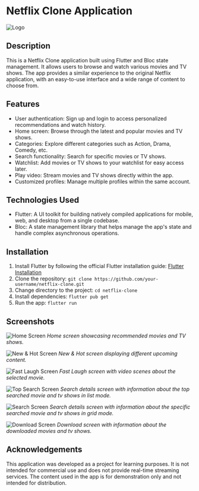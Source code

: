 # Netflix Clone Application

![Logo](https://www.freepnglogos.com/uploads/netflix-logo-0.png)

## Description

This is a Netflix Clone application built using Flutter and Bloc state management. It allows users to browse and watch various movies and TV shows. The app provides a similar experience to the original Netflix application, with an easy-to-use interface and a wide range of content to choose from.

## Features

- User authentication: Sign up and login to access personalized recommendations and watch history.
- Home screen: Browse through the latest and popular movies and TV shows.
- Categories: Explore different categories such as Action, Drama, Comedy, etc.
- Search functionality: Search for specific movies or TV shows.
- Watchlist: Add movies or TV shows to your watchlist for easy access later.
- Play video: Stream movies and TV shows directly within the app.
- Customized profiles: Manage multiple profiles within the same account.

## Technologies Used

- Flutter: A UI toolkit for building natively compiled applications for mobile, web, and desktop from a single codebase.
- Bloc: A state management library that helps manage the app's state and handle complex asynchronous operations.

## Installation

1. Install Flutter by following the official Flutter installation guide: [Flutter Installation](https://flutter.dev/docs/get-started/install)
2. Clone the repository: `git clone https://github.com/your-username/netflix-clone.git`
3. Change directory to the project: `cd netflix-clone`
4. Install dependencies: `flutter pub get`
5. Run the app: `flutter run`

## Screenshots

![Home Screen](screenshots/home_screen.png)
*Home screen showcasing recommended movies and TV shows.*

![New & Hot Screen](screenshots/new_and_hot_screen.png)
*New & Hot screen displaying different upcoming content.*

![Fast Laugh Screen](screenshots/fast_laugh_screen.png)
*Fast Laugh screen with video scenes about the selected movie.*

![Top Search Screen](screenshots/top_search_screen.png)
*Search details screen with information about the top searched movie and tv shows in list mode.*

![Search Screen](screenshots/search_screen.png)
*Search details screen with information about the specific searched movie and tv shows in grid mode.*

![Download Screen](screenshots/download_screen.png)
*Download screen with information about the downloaded movies and tv shows.*

## Acknowledgements

This application was developed as a project for learning purposes. It is not intended for commercial use and does not provide real-time streaming services. The content used in the app is for demonstration only and not intended for distribution.